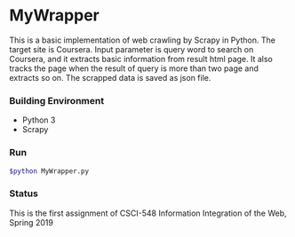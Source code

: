 # MyWrapper

This is a basic implementation of web crawling by Scrapy in Python. The target site is Coursera. Input parameter is query word to search on Coursera, and it extracts basic information from result html page. It also tracks the page when the result of query is more than two page and extracts so on. The scrapped data is saved as json file.


### Building Environment
* Python 3
* Scrapy

### Run
```bash
$python MyWrapper.py
```

### Status

This is the first assignment of CSCI-548 Information Integration of the Web, Spring 2019
